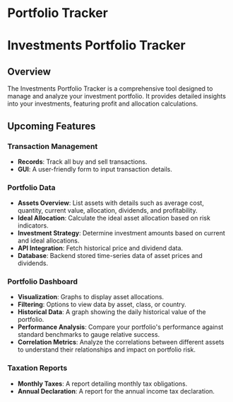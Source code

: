 # Portfolio Tracker
# Investments Portfolio Tracker

## Overview
The Investments Portfolio Tracker is a comprehensive tool designed to manage and analyze your investment portfolio. It provides detailed insights into your investments, featuring profit and allocation calculations.

## Upcoming Features

### Transaction Management
- **Records**: Track all buy and sell transactions.
- **GUI**: A user-friendly form to input transaction details.

### Portfolio Data
- **Assets Overview**: List assets with details such as average cost, quantity, current value, allocation, dividends, and profitability.
- **Ideal Allocation**: Calculate the ideal asset allocation based on risk indicators.
- **Investment Strategy**: Determine investment amounts based on current and ideal allocations.
- **API Integration**: Fetch historical price and dividend data.
- **Database**: Backend stored time-series data of asset prices and dividends.

### Portfolio Dashboard
- **Visualization**: Graphs to display asset allocations.
- **Filtering**: Options to view data by asset, class, or country.
- **Historical Data**: A graph showing the daily historical value of the portfolio.
- **Performance Analysis**: Compare your portfolio's performance against standard benchmarks to gauge relative success.
- **Correlation Metrics**: Analyze the correlations between different assets to understand their relationships and impact on portfolio risk.

### Taxation Reports
- **Monthly Taxes**: A report detailing monthly tax obligations.
- **Annual Declaration**: A report for the annual income tax declaration.